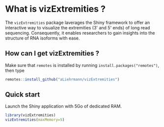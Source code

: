 # What is vizExtremities ?

The `vizExtremities` package laverages the Shiny framework to offer an interactive way to visualize the extremities (3' and 5' ends) of long read sequencing. Consequently, it enables researchers to gain insights into the structure of RNA isoforms with ease.


## How can I get vizExtremities ?

Make sure that `remotes` is installed by running
`install.packages("remotes")`, then type

``` r
remotes::install_github("aLiehrmann/vizExtremities")
```

## Quick start

Launch the Shiny application with 5Go of dedicated RAM.
``` r
library(vizExtremities)
vizExtremities(maxMemory=5)
```
